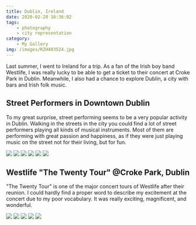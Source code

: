 ```yaml
---
title: Dublin, Ireland
date: 2020-02-28 16:36:02
tags: 
    - photography 
    - city representation
category: 
    - My Gallery
img: /images/RZH403524.jpg
---
```


Last summer, I went to Ireland for a trip. As a fan of the Irish boy band Westlife, I was really lucky to be able to get a ticket to their concert at Croke Park in Dublin. Meanwhile, I also had a chance to explore Dublin, a city with bars and Irish folk music.

<!-- more -->

## Street Performers in Downtown Dublin

To my great surprise, street performing seems to be a very popular activity in Dublin. Walking in the streets in the city you could find a lot of street performers playing all kinds of musical instruments. Most of them are performing with great passion and happiness, as if they were just playing music on the street not for their living, but for fun.

![](/images/190823_RZH3285.jpg)
![](/images/190823_RZH3301.jpg)
![](/images/190823_RZH3309.jpg)
![](/images/190823_RZH3457.jpg)
![](/images/190823_RZH3460.jpg)
![](/images/190823_RZH3530.jpg)

## Westlife "The Twenty Tour" @Croke Park, Dublin

"The Twenty Tour" is one of the major concert tours of Westlife after their reunion. I could hardly find a proper word to describe my excitement at the concert due to my poor vocabulary. It was really exciting, magnificent, and wonderful.

![](/images/RZH4148.jpg)
![](/images/RZH403524.jpg)
![](/images/RZH410822.jpg)
![](/images/RZH415721.jpg)
![](/images/RZH418626.jpg)
